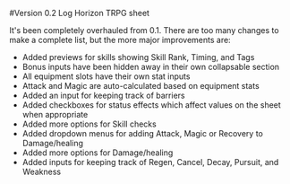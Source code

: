 #Version 0.2 Log Horizon TRPG sheet

It's been completely overhauled from 0.1. There are too many changes to make a complete list, but the more major improvements are:
- Added previews for skills showing Skill Rank, Timing, and Tags
- Bonus inputs have been hidden away in their own collapsable section
- All equipment slots have their own stat inputs
- Attack and Magic are auto-calculated based on equipment stats
- Added an input for keeping track of barriers
- Added checkboxes for status effects which affect values on the sheet when appropriate
- Added more options for Skill checks
- Added dropdown menus for adding Attack, Magic or Recovery to Damage/healing
- Added more options for Damage/healing
- Added inputs for keeping track of Regen, Cancel, Decay, Pursuit, and Weakness
